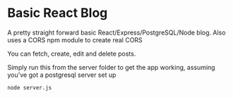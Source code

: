 # Basic React Blog
A pretty straight forward basic React/Express/PostgreSQL/Node blog.
Also uses a CORS npm module to create real CORS

You can fetch, create, edit and delete posts.

Simply run this from the server folder to get the app working, assuming you've got a postgresql server set up
```
node server.js
```
